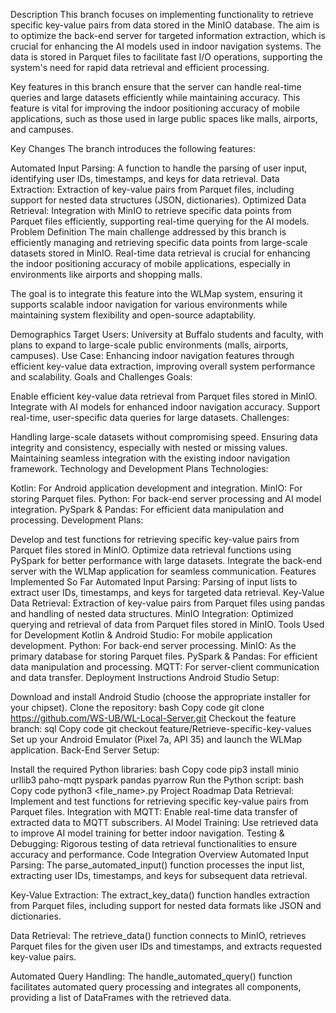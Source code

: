 Description
This branch focuses on implementing functionality to retrieve specific key-value pairs from data stored in the MinIO database. The aim is to optimize the back-end server for targeted information extraction, which is crucial for enhancing the AI models used in indoor navigation systems. The data is stored in Parquet files to facilitate fast I/O operations, supporting the system's need for rapid data retrieval and efficient processing.

Key features in this branch ensure that the server can handle real-time queries and large datasets efficiently while maintaining accuracy. This feature is vital for improving the indoor positioning accuracy of mobile applications, such as those used in large public spaces like malls, airports, and campuses.

Key Changes
The branch introduces the following features:

Automated Input Parsing: A function to handle the parsing of user input, identifying user IDs, timestamps, and keys for data retrieval.
Data Extraction: Extraction of key-value pairs from Parquet files, including support for nested data structures (JSON, dictionaries).
Optimized Data Retrieval: Integration with MinIO to retrieve specific data points from Parquet files efficiently, supporting real-time querying for the AI models.
Problem Definition
The main challenge addressed by this branch is efficiently managing and retrieving specific data points from large-scale datasets stored in MinIO. Real-time data retrieval is crucial for enhancing the indoor positioning accuracy of mobile applications, especially in environments like airports and shopping malls.

The goal is to integrate this feature into the WLMap system, ensuring it supports scalable indoor navigation for various environments while maintaining system flexibility and open-source adaptability.

Demographics
Target Users: University at Buffalo students and faculty, with plans to expand to large-scale public environments (malls, airports, campuses).
Use Case: Enhancing indoor navigation features through efficient key-value data extraction, improving overall system performance and scalability.
Goals and Challenges
Goals:

Enable efficient key-value data retrieval from Parquet files stored in MinIO.
Integrate with AI models for enhanced indoor navigation accuracy.
Support real-time, user-specific data queries for large datasets.
Challenges:

Handling large-scale datasets without compromising speed.
Ensuring data integrity and consistency, especially with nested or missing values.
Maintaining seamless integration with the existing indoor navigation framework.
Technology and Development Plans
Technologies:

Kotlin: For Android application development and integration.
MinIO: For storing Parquet files.
Python: For back-end server processing and AI model integration.
PySpark & Pandas: For efficient data manipulation and processing.
Development Plans:

Develop and test functions for retrieving specific key-value pairs from Parquet files stored in MinIO.
Optimize data retrieval functions using PySpark for better performance with large datasets.
Integrate the back-end server with the WLMap application for seamless communication.
Features Implemented So Far
Automated Input Parsing: Parsing of input lists to extract user IDs, timestamps, and keys for targeted data retrieval.
Key-Value Data Retrieval: Extraction of key-value pairs from Parquet files using pandas and handling of nested data structures.
MinIO Integration: Optimized querying and retrieval of data from Parquet files stored in MinIO.
Tools Used for Development
Kotlin & Android Studio: For mobile application development.
Python: For back-end server processing.
MinIO: As the primary database for storing Parquet files.
PySpark & Pandas: For efficient data manipulation and processing.
MQTT: For server-client communication and data transfer.
Deployment Instructions
Android Studio Setup:

Download and install Android Studio (choose the appropriate installer for your chipset).
Clone the repository:
bash
Copy code
git clone https://github.com/WS-UB/WL-Local-Server.git
Checkout the feature branch:
sql
Copy code
git checkout feature/Retrieve-specific-key-values
Set up your Android Emulator (Pixel 7a, API 35) and launch the WLMap application.
Back-End Server Setup:

Install the required Python libraries:
bash
Copy code
pip3 install minio urllib3 paho-mqtt pyspark pandas pyarrow
Run the Python script:
bash
Copy code
python3 <file_name>.py
Project Roadmap
Data Retrieval: Implement and test functions for retrieving specific key-value pairs from Parquet files.
Integration with MQTT: Enable real-time data transfer of extracted data to MQTT subscribers.
AI Model Training: Use retrieved data to improve AI model training for better indoor navigation.
Testing & Debugging: Rigorous testing of data retrieval functionalities to ensure accuracy and performance.
Code Integration Overview
Automated Input Parsing: The parse_automated_input() function processes the input list, extracting user IDs, timestamps, and keys for subsequent data retrieval.

Key-Value Extraction: The extract_key_data() function handles extraction from Parquet files, including support for nested data formats like JSON and dictionaries.

Data Retrieval: The retrieve_data() function connects to MinIO, retrieves Parquet files for the given user IDs and timestamps, and extracts requested key-value pairs.

Automated Query Handling: The handle_automated_query() function facilitates automated query processing and integrates all components, providing a list of DataFrames with the retrieved data.

